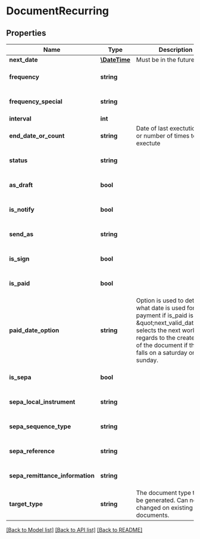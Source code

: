 # DocumentRecurring

## Properties
Name | Type | Description | Notes
------------ | ------------- | ------------- | -------------
**next_date** | [**\DateTime**](\DateTime.md) | Must be in the future | 
**frequency** | **string** |  | [optional] [default to 'MONTHLY']
**frequency_special** | **string** |  | [optional] [default to 'null']
**interval** | **int** |  | [optional] 
**end_date_or_count** | **string** | Date of last exectution day or number of times to exectute | [optional] [default to 'null']
**status** | **string** |  | [optional] [default to 'WAITING']
**as_draft** | **bool** |  | [optional] [default to false]
**is_notify** | **bool** |  | [optional] [default to false]
**send_as** | **string** |  | [optional] [default to 'null']
**is_sign** | **bool** |  | [optional] [default to false]
**is_paid** | **bool** |  | [optional] [default to false]
**paid_date_option** | **string** | Option is used to determine what date is used for the payment if is_paid is true. \&quot;next_valid_date\&quot; selects the next workday in regards to the created date of the document if the date falls on a saturday or sunday. | [optional] [default to 'created_date']
**is_sepa** | **bool** |  | [optional] [default to false]
**sepa_local_instrument** | **string** |  | [optional] [default to 'null']
**sepa_sequence_type** | **string** |  | [optional] [default to 'null']
**sepa_reference** | **string** |  | [optional] [default to 'null']
**sepa_remittance_information** | **string** |  | [optional] [default to 'null']
**target_type** | **string** | The document type that will be generated. Can not be changed on existing documents. | [optional] [default to 'INVOICE']

[[Back to Model list]](../../README.md#documentation-for-models) [[Back to API list]](../../README.md#documentation-for-api-endpoints) [[Back to README]](../../README.md)

